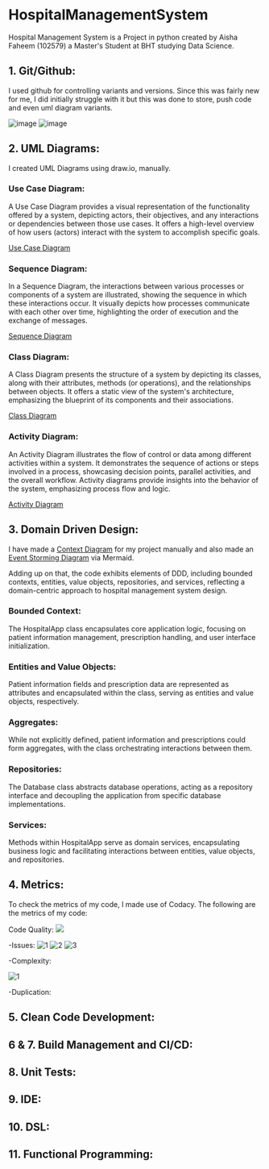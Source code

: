 # HospitalManagementSystem

Hospital Management System is a Project in python created by Aisha Faheem (102579) a Master's Student at BHT studying Data Science.

## 1. Git/Github:

I used github for controlling variants and versions. Since this was fairly new for me, I did initially struggle with it but this was done to store, push code and even uml diagram variants.

![image](https://github.com/AishaFaheem/HospitalManagementSystem/assets/64909342/4964b90b-e028-4db4-8cbf-7dbc68d74609)
![image](https://github.com/AishaFaheem/HospitalManagementSystem/assets/64909342/ef36289e-c011-4867-a94c-4f10251d92a6)


## 2. UML Diagrams:

I created UML Diagrams using draw.io, manually.
   
### Use Case Diagram:
A Use Case Diagram provides a visual representation of the functionality offered by a system, depicting actors, their objectives, and any interactions or dependencies between those use cases. It offers a high-level overview of how users (actors) interact with the system to accomplish specific goals.

[Use Case Diagram](https://drive.google.com/file/d/1C8CwuUi2ikwfCBTvw4JreK1dGvGdz1bP/view?usp=sharing)

### Sequence Diagram:
In a Sequence Diagram, the interactions between various processes or components of a system are illustrated, showing the sequence in which these interactions occur. It visually depicts how processes communicate with each other over time, highlighting the order of execution and the exchange of messages.

[Sequence Diagram](https://drive.google.com/file/d/1yZeZiP1Gu3jgwc8QjmWHAnJmd7GfYQoG/view?usp=sharing)

### Class Diagram:
A Class Diagram presents the structure of a system by depicting its classes, along with their attributes, methods (or operations), and the relationships between objects. It offers a static view of the system's architecture, emphasizing the blueprint of its components and their associations.

[Class Diagram](https://drive.google.com/file/d/14xqMyPHplQVmKomeD5NCnVyrb5p4PGbl/view?usp=sharing)

### Activity Diagram:
An Activity Diagram illustrates the flow of control or data among different activities within a system. It demonstrates the sequence of actions or steps involved in a process, showcasing decision points, parallel activities, and the overall workflow. Activity diagrams provide insights into the behavior of the system, emphasizing process flow and logic.

[Activity Diagram](https://drive.google.com/file/d/1hzPOMeXhx_iHLX5nDVmyN57-fu2rObr7/view?usp=sharing)

## 3. Domain Driven Design:

I have made a [Context Diagram](https://drive.google.com/file/d/1xaLQFyUG9PUT4wXm8WZ89wdPQFA-CKCe/view?usp=sharing) for my project manually and also made an [Event Storming Diagram](https://www.mermaidchart.com/raw/e5abad4e-62e8-478c-8d51-6fbd40eebb18?theme=light&version=v0.1&format=svg) via Mermaid.

Adding up on that, the code exhibits elements of DDD, including bounded contexts, entities, value objects, repositories, and services, reflecting a domain-centric approach to hospital management system design.

### Bounded Context:

The HospitalApp class encapsulates core application logic, focusing on patient information management, prescription handling, and user interface initialization.

### Entities and Value Objects:

Patient information fields and prescription data are represented as attributes and encapsulated within the class, serving as entities and value objects, respectively.

### Aggregates:

While not explicitly defined, patient information and prescriptions could form aggregates, with the class orchestrating interactions between them.

### Repositories:

The Database class abstracts database operations, acting as a repository interface and decoupling the application from specific database implementations.

### Services:

Methods within HospitalApp serve as domain services, encapsulating business logic and facilitating interactions between entities, value objects, and repositories.

## 4. Metrics:

To check the metrics of my code, I made use of Codacy. The following are the metrics of my code:


Code Quality: <a href="https://app.codacy.com/gh/AishaFaheem/HospitalManagementSystem/dashboard?utm_source=gh&utm_medium=referral&utm_content=&utm_campaign=Badge_grade"><img src="https://app.codacy.com/project/badge/Grade/1afac9a7ef1a464e927851cd1253d833"/></a>

-Issues: 
![1](https://github.com/AishaFaheem/HospitalManagementSystem/assets/64909342/8792f496-ff3c-4699-bf2d-c9236cc7e7a5)
![2](https://github.com/AishaFaheem/HospitalManagementSystem/assets/64909342/ed153d73-dc2d-4070-9abf-3f93f51c02fb)
![3](https://github.com/AishaFaheem/HospitalManagementSystem/assets/64909342/04879fda-abda-43ae-824f-4aadd8a85002)


-Complexity: 


![1](https://github.com/AishaFaheem/HospitalManagementSystem/assets/64909342/f9d35cd4-97f3-4bba-8510-d34b8c487bca)


-Duplication: 

## 5. Clean Code Development:
   
## 6 & 7. Build Management and CI/CD:
## 8. Unit Tests:
## 9. IDE:
## 10. DSL:
## 11. Functional Programming:
